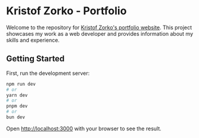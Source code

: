 # Kristof Zorko - Portfolio

Welcome to the repository for [Kristof Zorko's portfolio website](https://kristofzorko.com). This project showcases my work as a web developer and provides information about my skills and experience.

## Getting Started

First, run the development server:

```bash
npm run dev
# or
yarn dev
# or
pnpm dev
# or
bun dev
```

Open [http://localhost:3000](http://localhost:3000) with your browser to see the result.